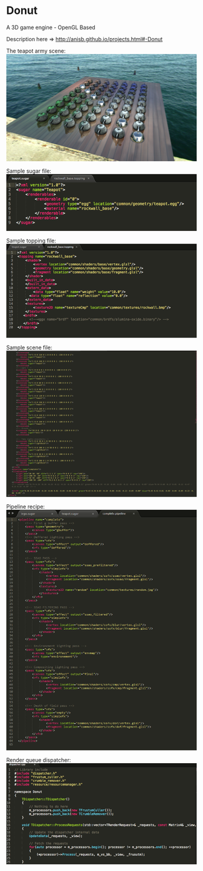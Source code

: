 Donut
=====

A 3D game engine - OpenGL Based

Description here => http://anisb.github.io/projects.html#-Donut

The teapot army scene:
![alt tag](https://raw.githubusercontent.com/AnisB/Donut/master/assets/example/ssr.png)

Sample sugar file:
![alt tag](https://raw.githubusercontent.com/AnisB/Donut/master/assets/example/sugar.PNG)

Sample topping file:
![alt tag](https://raw.githubusercontent.com/AnisB/Donut/master/assets/example/topping.png)

Sample scene file:
![alt tag](https://raw.githubusercontent.com/AnisB/Donut/master/assets/example/scene.PNG)

Pipeline recipe:
![alt tag](https://raw.githubusercontent.com/AnisB/Donut/master/assets/example/pipeline.PNG)

Render queue dispatcher:
![alt tag](https://raw.githubusercontent.com/AnisB/Donut/master/assets/example/dispatcher.png)
